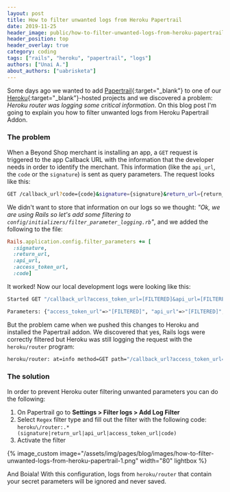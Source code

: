 ```yaml
---
layout: post
title: How to filter unwanted logs from Heroku Papertrail
date: 2019-11-25
header_image: public/how-to-filter-unwanted-logs-from-heroku-papertrail.jpg
header_position: top
header_overlay: true
category: coding
tags: ["rails", "heroku", "papertrail", "logs"]
authors: ["Unai A."]
about_authors: ["uabrisketa"]
---
```


Some days ago we wanted to add [Papertrail](https://elements.heroku.com/addons/papertrail){:target="_blank"} to one of our [Heroku](https://www.heroku.com/){:target="_blank"}-hosted projects and we discovered a problem: _Heroku router was logging some critical information_. On this blog post I'm going to explain you how to filter unwanted logs from Heroku Papertrail Addon.

### The problem

When a Beyond Shop merchant is installing an app, a `GET` request is triggered to the app Callback URL with the information that the developer needs in order to identify the merchant. This information (like the `api_url`, the `code` or the `signature`) is sent as query parameters. The request looks like this:

```bash
GET /callback_url?code={code}&signature={signature}&return_url={return_url}&api_url={api_url}&access_token_url={access_token_url}
```

We didn't want to store that information on our logs so we thought: _"Ok, we are using Rails so let's add some filtering to `config/initializers/filter_parameter_logging.rb`"_, and we added the following to the file:

```ruby
Rails.application.config.filter_parameters += [
  :signature,
  :return_url,
  :api_url,
  :access_token_url,
  :code]
```

It worked! Now our local development logs were looking like this:

```bash
Started GET "/callback_url?access_token_url=[FILTERED]&api_url=[FILTERED]&code=[FILTERED]&return_url=[FILTERED]&signature=[FILTERED]"`
```

```bash
Parameters: {"access_token_url"=>"[FILTERED]", "api_url"=>"[FILTERED]", "code"=>"[FILTERED]", "return_url"=>"[FILTERED]", "signature"=>"[FILTERED]"}`
```

But the problem came when we pushed this changes to Heroku and installed the Papertrail addon. We discovered that yes, Rails logs were correctly filtered but Heroku was still logging the request with the `heroku/router` program:

```bash
heroku/router: at=info method=GET path="/callback_url?access_token_url=<real-info>&api_url=<real-info>&code=<real-info>&return_url=<real-info>&signature=<real-info>" ...
```

### The solution

In order to prevent Heroku outer filtering unwanted parameters you can do the following:

1. On Papertrail go to **Settings > Filter logs > Add Log Filter**
2. Select `Regex` filter type and fill out the filter with the following code: `heroku\/router:.*(signature|return_url|api_url|access_token_url|code)`
3. Activate the filter

{% image_custom image="/assets/img/pages/blog/images/how-to-filter-unwanted-logs-from-heroku-papertrail-1.png" width="80" lightbox %}

And Boiala! With this configuration, logs from `heroku/router` that contain your secret parameters will be ignored and never saved.
